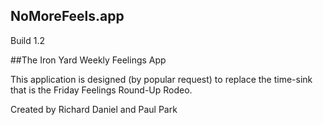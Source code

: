 ## NoMoreFeels.app
Build 1.2

##The Iron Yard Weekly Feelings App

This application is designed (by popular request) to replace the time-sink that is the Friday Feelings Round-Up Rodeo.

Created by Richard Daniel and Paul Park
